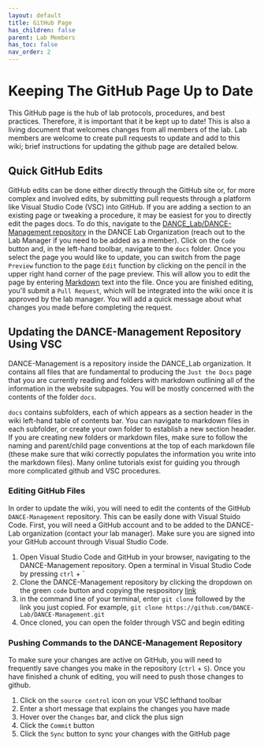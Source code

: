 ```yaml
---
layout: default
title: GitHub Page
has_children: false
parent: Lab Members
has_toc: false
nav_order: 2
---
```


# Keeping The GitHub Page Up to Date
This GitHub page is the hub of lab protocols, procedures, and best practices. Therefore, it is important that it be kept up to date! This is also a living document that welcomes changes from all members of the lab. Lab members are welcome to create pull requests to update and add to this wiki; brief instructions for updating the github page are detailed below.

## Quick GitHub Edits
GitHub edits can be done either directly through the GitHub site or, for more complex and involved edits, by submitting pull requests through a platform like Visual Studio Code (VSC) into GitHub. If you are adding a section to an existing page or tweaking a procedure, it may be easiest for you to directly edit the pages docs. To do this, navigate to the [DANCE_Lab/DANCE-Management repository](https://github.com/DANCE-Lab/DANCE-Management) in the DANCE Lab Organization (reach out to the Lab Manager if you need to be added as a member). Click on the `Code` button and, in the left-hand toolbar, navigate to the `docs` folder. Once you select the page you would like to update, you can switch from the page `Preview` function to the page `Edit` function by clicking on the pencil in the upper right hand corner of the page preview. This will allow you to edit the page by entering [Markdown](https://www.markdownguide.org/cheat-sheet/) text into the file. Once you are finished editing, you'll submit a `Pull Request`, which will be integrated into the wiki once it is approved by the lab manager. You will add a quick message about what changes you made before completing the request.

## Updating the DANCE-Management Repository Using VSC
DANCE-Management is a repository inside the DANCE_Lab organization. It contains all files that are fundamental to producing the `Just the Docs` page that you are currently reading and folders with markdown outlining all of the information in the website subpages. You will be mostly concerned with the contents of the folder `docs`.

`docs` contains subfolders, each of which appears as a section header in the wiki left-hand table of contents bar. You can navigate to markdown files in each subfolder, or create your own folder to establish a new section header. If you are creating new folders or markdown files, make sure to follow the naming and parent/child page conventions at the top of each markdown file (these make sure that wiki correctly populates the information you write into the markdown files). Many online tutorials exist for guiding you through more complicated github and VSC procedures.  

### Editing GitHub Files
In order to update the wiki, you will need to edit the contents of the GitHub `DANCE-Management` repository. This can be easily done with Visual Stuido Code. First, you will need a GitHub account and to be added to the DANCE-Lab organization (contact your lab manager). Make sure you are signed into your GitHub account through Visual Studio Code.

1. Open Visual Studio Code and GitHub in your browser, navigating to the DANCE-Management repository. Open a terminal in Visual Studio Code by pressing `ctrl` + ` 
2. Clone the DANCE-Management repository by clicking the dropdown on the green `code` button and copying the respository [link](https://github.com/DANCE-Lab/DANCE-Management.git)
3. in the command line of your terminal, enter `git clone` followed by the link you just copied. For example, `git clone https://github.com/DANCE-Lab/DANCE-Management.git`
4. Once cloned, you can open the folder through VSC and begin editing

### Pushing Commands to the DANCE-Management Repository
To make sure your changes are active on GitHub, you will need to frequently save changes you make in the repository (`ctrl` + `S`). Once you have finished a chunk of editing, you will need to push those changes to github.
1. Click on the `source control` icon on your VSC lefthand toolbar
2. Enter a short message that explains the changes you have made
3. Hover over the `Changes` bar, and click the plus sign 
4. Click the `Commit` button
5. Click the `Sync` button to sync your changes with the GitHub page
